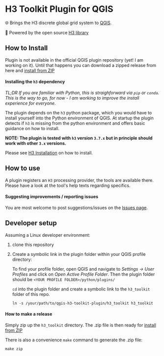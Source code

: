 # H3 Toolkit Plugin for QGIS
🌐 Brings the H3 discrete global grid system to [QGIS](https://qgis.org/ru/site/). 

🚀 Powered by the open source [H3 library](https://h3geo.org/)


## How to Install
Plugin is not available in the official QGIS plugin repository (yet! I am working on it). Until that happens you can download a zipped release from here and [install from ZIP](https://docs.qgis.org/3.22/en/docs/user_manual/plugins/plugins.html#the-install-from-zip-tab)

#### Installing the `h3` dependency
*TL;DR If you are familiar with Python, this is straighforward via `pip` or `conda`. This is the way to go, for now - I am working to improve the install experience for everyone.*


The plugin depends on the `h3` python package, which you would have to install yourself into the Python environment of QGIS.
At startup the plugin detects if `h3` is missing from the python environment and offers basic guidance on how to install.

**NOTE: The plugin is tested with `h3` version `3.7.x` but in principle should work with other `3.x` versions.**

Please see [H3 Installation](https://h3geo.org/docs/installation) on how to install.

## How to use
A plugin registers an `H3` processing provider, the tools are available there.
Please have a look at the tool's help texts regarding specifics.

#### Suggesting improvements / reporting issues
You are most welcome to post suggestions/issues on the [Issues page](https://github.com/arongergely/qgis-h3-toolkit-plugin/issues).

## Developer setup
Assuming a Linux developer environment:
1. clone this repository
2. Create a symbolic link in the plugin folder within your QGIS profile directory:
   
   To find your profile folder, open QGIS and navigate to *Settings -> User Profiles* and click on *Open Active Profile Folder*. 
   Then the plugin folder should be `<YOUR PROFILE FOLDER>/python/plugins/`

   `cd` into the plugin folder and create a symbolic link to the `h3_toolkit` folder of this repo. 
   ```shell
   ln -s /your/path/to/qgis-h3-toolkit-plugin/h3_toolkit h3_toolkit
   ```

#### How to make a release
Simply zip up the `h3_toolkit` directory. The .zip file is then ready for [install from ZIP](https://docs.qgis.org/3.22/en/docs/user_manual/plugins/plugins.html#the-install-from-zip-tab)

There is also a convenience `make` command to generate the .zip file:
```shell
make zip
```
